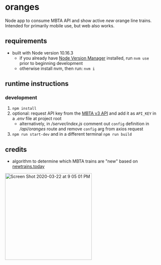 # oranges
Node app to consume MBTA API and show active _new_ orange line trains. Intended for primarily mobile use, but web also works.

## requirements
* built with Node version 10.16.3
    * if you already have [Node Version Manager](https://github.com/nvm-sh/nvm) installed, run `nvm use` prior to beginning development
    * otherwise install nvm, then run: `nvm i`

## runtime instructions

### development
1. `npm install`
2. optional: request API key from the [MBTA v3 API](https://api-v3.mbta.com/docs/swagger/index.html) and add it as `API_KEY` in a _.env_ file at project root
    * alternatively, in _/server/index.js_ comment out `config` definition in _/api/oranges_ route and remove `config` arg from axios request
3. `npm run start-dev` and in a different terminal `npm run build`

## credits
* algorithm to determine which MBTA trains are "new" based on [newtrains.today](https://newtrains.today/)

<img width="284" alt="Screen Shot 2020-03-22 at 9 05 01 PM" src="https://user-images.githubusercontent.com/22733487/77270051-1d841d80-6c81-11ea-838d-a1b8e035904a.png">
